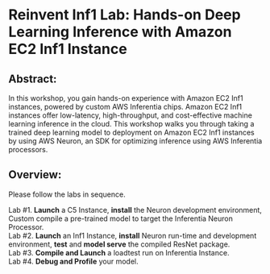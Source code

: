 # Reinvent Inf1 Lab: Hands-on Deep Learning Inference with Amazon EC2 Inf1 Instance

## Abstract:

In this workshop, you gain hands-on experience with Amazon EC2 Inf1 instances, powered by custom AWS Inferentia chips. Amazon EC2 Inf1 instances offer low-latency, high-throughput, and cost-effective machine learning inference in the cloud. This workshop walks you through taking a trained deep learning model to deployment on Amazon EC2 Inf1 instances by using AWS Neuron, an SDK for optimizing inference using AWS Inferentia processors.

## Overview:

Please follow the labs in sequence.

Lab #1. **Launch** a C5 Instance, **install** the Neuron development environment, Custom compile a pre-trained model to target the Inferentia Neuron Processor.   
Lab #2. **Launch** an Inf1 Instance, **install** Neuron run-time and development environment, **test** and **model serve** the compiled ResNet package.   
Lab #3. **Compile and Launch** a loadtest run on Inferentia Instance.   
Lab #4. **Debug and Profile** your model. 


